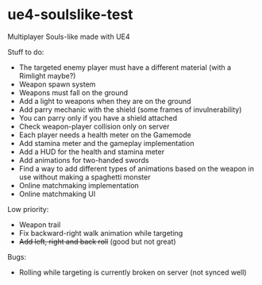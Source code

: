# ue4-soulslike-test
Multiplayer Souls-like made with UE4

Stuff to do:

* The targeted enemy player must have a different material (with a Rimlight maybe?)
* Weapon spawn system
* Weapons must fall on the ground
* Add a light to weapons when they are on the ground
* Add parry mechanic with the shield (some frames of invulnerability)
* You can parry only if you have a shield attached
* Check weapon-player collision only on server
* Each player needs a health meter on the Gamemode
* Add stamina meter and the gameplay implementation
* Add a HUD for the health and stamina meter
* Add animations for two-handed swords
* Find a way to add different types of animations based on the weapon in use without making a spaghetti monster
* Online matchmaking implementation
* Online matchmaking UI

Low priority:

* Weapon trail
* Fix backward-right walk animation while targeting
* ~~Add left, right and back roll~~ (good but not great)

Bugs:

* Rolling while targeting is currently broken on server (not synced well)
